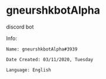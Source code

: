# gneurshkbotAlpha
discord bot

Info:

    Name: gneurshkbotAlpha#3939

    Date Created: 03/11/2020, Tuesday

    Language: English
